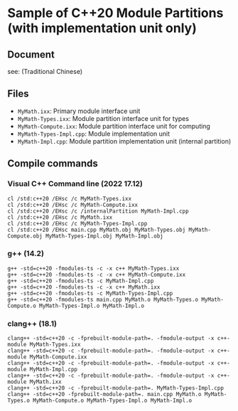 # Sample of C++20 Module Partitions (with implementation unit only)

## Document

see: (Traditional Chinese)

## Files

- `MyMath.ixx`: Primary module interface unit
- `MyMath-Types.ixx`: Module partition interface unit for types
- `MyMath-Compute.ixx`: Module partition interface unit for computing
- `MyMath-Types-Impl.cpp`: Module implementation unit
- `MyMath-Impl.cpp`: Module partition implementation unit (internal partition)

## Compile commands

### Visual C++ Command line (2022 17.12)

```shell
cl /std:c++20 /EHsc /c MyMath-Types.ixx
cl /std:c++20 /EHsc /c MyMath-Compute.ixx
cl /std:c++20 /EHsc /c /internalPartition MyMath-Impl.cpp
cl /std:c++20 /EHsc /c MyMath.ixx
cl /std:c++20 /EHsc /c MyMath-Types-Impl.cpp
cl /std:c++20 /EHsc main.cpp MyMath.obj MyMath-Types.obj MyMath-Compute.obj MyMath-Types-Impl.obj MyMath-Impl.obj
```

### g++ (14.2)

```shell
g++ -std=c++20 -fmodules-ts -c -x c++ MyMath-Types.ixx
g++ -std=c++20 -fmodules-ts -c -x c++ MyMath-Compute.ixx
g++ -std=c++20 -fmodules-ts -c MyMath-Impl.cpp
g++ -std=c++20 -fmodules-ts -c -x c++ MyMath.ixx
g++ -std=c++20 -fmodules-ts -c MyMath-Types-Impl.cpp
g++ -std=c++20 -fmodules-ts main.cpp MyMath.o MyMath-Types.o MyMath-Compute.o MyMath-Types-Impl.o MyMath-Impl.o
```

### clang++ (18.1)

```shell
clang++ -std=c++20 -c -fprebuilt-module-path=. -fmodule-output -x c++-module MyMath-Types.ixx
clang++ -std=c++20 -c -fprebuilt-module-path=. -fmodule-output -x c++-module MyMath-Compute.ixx
clang++ -std=c++20 -c -fprebuilt-module-path=. -fmodule-output -x c++-module MyMath-Impl.cpp
clang++ -std=c++20 -c -fprebuilt-module-path=. -fmodule-output -x c++-module MyMath.ixx
clang++ -std=c++20 -c -fprebuilt-module-path=. MyMath-Types-Impl.cpp
clang++ -std=c++20 -fprebuilt-module-path=. main.cpp MyMath.o MyMath-Types.o MyMath-Compute.o MyMath-Types-Impl.o MyMath-Impl.o
```
